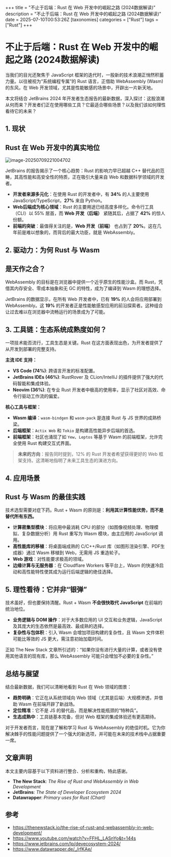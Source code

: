 +++
title = "不止于后端：Rust 在 Web 开发中的崛起之路 (2024数据解读)"
description = "不止于后端：Rust 在 Web 开发中的崛起之路 (2024数据解读)"
date = 2025-07-10T00:53:26Z
[taxonomies]
categories = ["Rust"]
tags = ["Rust"]
+++

<!-- more -->

# 不止于后端：Rust 在 Web 开发中的崛起之路 (2024数据解读)

当我们的目光还聚焦于 JavaScript 框架的迭代时，一股新的技术浪潮正悄然积蓄力量。以往被视为“系统编程专属”的 Rust 语言，正借助 WebAssembly (Wasm) 的东风，在 Web 开发领域，尤其是性能敏感的场景中，开辟出一片新天地。

本文将结合 JetBrains 2024 年开发者生态报告的最新数据，深入探讨：这股浪潮从何而来？开发者们正在使用哪些工具？它最适合哪些场景？以及我们该如何理性看待它的未来？

## 1. 现状

## Rust 在 Web 开发中的真实地位

![image-20250709221004702](/images/image-20250709221004702.png)

JetBrains 的报告揭示了一个核心趋势：Rust 的影响力早已超越 C++ 替代品的范畴，其高性能和高安全性的特质，正在吸引大量来自 Web 和数据科学领域的开发者。

- **开发者来源多元化**：在使用 Rust 的开发者中，有 **34%** 的人主要使用 JavaScript/TypeScript，**27%** 来自 Python。
- **Web后端成为核心领域**：Rust 的主要用途已经高度多样化。命令行工具（CLI）以 55% 居首，而 **Web 开发（后端）** 紧随其后，占据了 **42%** 的惊人份额。
- **前端的突破**：最值得关注的是，**Web 开发（前端）** 也占到了 **20%**。这在几年前是难以想象的，而背后的最大功臣，就是 WebAssembly。

## 2. 驱动力：为何 Rust 与 Wasm

## 是天作之合？

WebAssembly 的目标是在浏览器中提供一个近乎原生的性能沙盒。而 Rust，凭借其内存安全、零成本抽象和无 GC 的特性，成为了编译到 Wasm 的理想选择。

JetBrains 的数据显示，在所有 Web 开发者中，已有 **19%** 的人会将应用部署到 WebAssembly。这 **19%** 的开发者正是性能敏感型应用的前沿探索者。这种组合让过去难以在浏览器中流畅运行的场景成为了可能。

## 3. 工具链：生态系统成熟度如何？

一项技术能否流行，工具生态是关键。Rust 在这方面表现出色，为开发者提供了从开发到部署的完整支持。

**主流 IDE 支持：**

- **VS Code (74%)**: 跨语言开发的标准配置。
- **JetBrains IDEs (46%)**: RustRover 及 CLion/IntelliJ 的插件提供了强大的代码智能和集成体验。
- **Neovim (36%)**: 在专业 Rust 开发者中极高的使用率，显示了社区对高效、命令行驱动工作流的偏爱。

**核心工具与框架：**

- **Wasm 编译**：`wasm-bindgen` 和 `wasm-pack` 是连接 Rust 与 JS 世界的成熟桥梁。
- **后端框架**：`Actix Web` 和 `Tokio` 是构建高性能异步后端的首选。
- **前端框架**：社区也涌现了如 `Yew`、`Leptos` 等基于 Wasm 的前端框架，允许完全使用 Rust 构建交互式界面。

> **未来的方向**：报告同时提到，12% 的 Rust 开发者希望获得更好的 Web 框架支持。这清晰地指明了未来工具生态的演进方向。

## 4. 应用场景

## Rust 与 Wasm 的最佳实践

技术选型需要对症下药。Rust + Wasm 的原则是：**利用其计算性能优势，而不是替代所有东西。**

- **计算密集型模块**：将应用中最消耗 CPU 的部分（如图像视频处理、物理模拟、复杂数据分析）用 Rust 重写为 Wasm 模块，由主应用的 JavaScript 调用。
- **高性能库的移植**：将桌面端成熟的 C/C++/Rust 库（如图形渲染引擎、PDF生成器）通过 Wasm 移植到 Web，无需用 JS 重造轮子。
- **Web 游戏**：对性能要求极高的领域。
- **边缘计算与无服务器**：在 Cloudflare Workers 等平台上，Wasm 的快速冷启动和高性能特性使其成为运行后端逻辑的绝佳选择。

## 5. 理性看待：它并非“银弹”

技术虽好，但也要保持清醒。Rust + Wasm **不会很快取代 JavaScript** 在前端的统治地位。

- **业务逻辑与 DOM 操作**：对于大多数应用的 UI 交互和业务逻辑，JavaScript 及其庞大的生态依然是最高效、最成熟的选择。
- **复杂性与包体积**：引入 Wasm 会增加项目构建的复杂性，且 Wasm 文件体积可能比等效的 JS 更大，需注意初始加载时间。

正如 The New Stack 文章所引述的：“如果你没有进行大量的计算，或者没有使用其他语言的现有库，那么 WebAssembly 可能只会增加不必要的复杂性。”

## 总结与展望

结合最新数据，我们可以清晰地看到 Rust 在 Web 领域的图景：

- **趋势明确**：它正在从系统领域向 Web 领域（尤其是后端）大规模渗透，并借助 Wasm 在前端开辟了新战场。
- **定位精准**：它不是 JS 的替代品，而是解决性能瓶颈的“特种兵”。
- **生态成熟中**：工具链基本完备，但对 Web 框架的集成体验还有更高期待。

对于开发者而言，现在是了解和学习 Rust 与 WebAssembly 的绝佳时机。它为你解决棘手的性能问题提供了一个强大的新选项，并可能在未来的技术栈中占据重要一席。

## 文章声明

本文主要内容基于以下资料进行整合、分析和重构，特此感谢。

- **The New Stack**: *The Rise of Rust and WebAssembly in Web Development*
- **JetBrains**: *The State of Developer Ecosystem 2024*
- **Datawrapper**: *Primary uses for Rust (Chart)*

## 参考

- <https://thenewstack.io/the-rise-of-rust-and-webassembly-in-web-development/>
- <https://www.youtube.com/watch?v=FFHL_LASnYo&t=144s>
- <https://www.jetbrains.com/lp/devecosystem-2024/>
- <https://www.datawrapper.de/_/rfKAe/>
